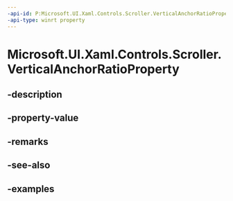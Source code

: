 ```yaml
---
-api-id: P:Microsoft.UI.Xaml.Controls.Scroller.VerticalAnchorRatioProperty
-api-type: winrt property
---
```


<!-- Property syntax.
public DependencyProperty VerticalAnchorRatioProperty { get; }
-->

# Microsoft.UI.Xaml.Controls.Scroller.VerticalAnchorRatioProperty

## -description

## -property-value

## -remarks

## -see-also

## -examples

